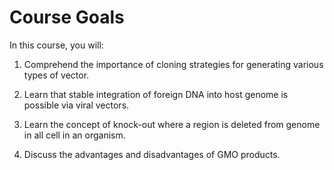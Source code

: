 # Course Goals

In this course, you will:

1. Comprehend the importance of cloning strategies for generating various types of vector.

2. Learn that stable integration of foreign DNA into host genome is possible via viral vectors.

3. Learn the concept of knock-out where a region is deleted from genome in all cell in an organism.

4. Discuss the advantages and disadvantages of GMO products.
